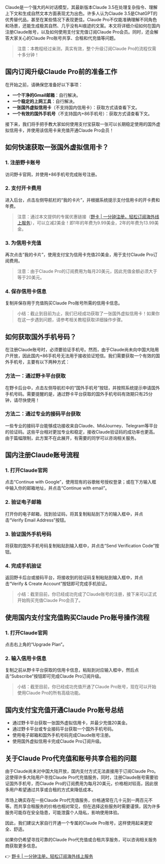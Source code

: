 Claude是一个强大的AI对话模型，其最新版本Claude 3.5在处理复杂指令、理解上下文和生成自然文本方面表现尤为出色。许多人认为Claude 3.5是ChatGPT的优秀替代品，甚至在某些情况下表现更佳。Claude Pro不仅能准确理解不同角色和场景，还能生成极其自然、几乎没有AI痕迹的文案。本文将详细介绍如何在国内注册Claude账号，以及如何使用支付宝充值订阅Claude Pro会员。同时，还会解答大家关心的Claude Pro账号共享、合租和代充值等问题。

> 注意：本教程经过亲测，真实有效，整个升级订阅Claude Pro的流程仅需十多分钟！

## 国内订阅升级Claude Pro前的准备工作

在开始之前，请确保您准备好以下事项：

- **一个干净的Gmail邮箱**：自行解决。
- **一个稳定的上网工具**：自行解决。
- **一张国外虚拟信用卡**（不支持国内信用卡）：获取方式请查看下文。
- **一个有效的国外手机号**（不支持国内+86手机号）：获取方式请查看下文。

接下来，我们将手把手教大家如何使用支付宝获取一张可以长期稳定使用的国外虚拟信用卡，并使用该信用卡来充值开通Claude Pro会员！

## 如何快速获取一张国外虚拟信用卡？

### 1. 注册野卡账号

访问野卡官网，并使用+86手机号完成账号注册。

### 2. 支付开卡费用

进入后台，点击左侧导航栏的“我的卡片”，并根据系统提示支付信用卡的开卡费和年费。

> 注意：通过本文提供的专属优惠链接（[野卡 | 一分钟注册，轻松订阅海外线上服务](https://bit.ly/bewildcard)），可以立减2美金！即1年的年费为9.99美金，2年的年费为13.99美金。

### 3. 为信用卡充值

再次点击“我的卡片”，使用支付宝为信用卡充值20美金，用于支付Claude Pro订阅费用。

> 注意：由于Claude Pro的订阅费用为每月20美元，因此充值金额必须大于等于20美元。

### 4. 保存信用卡信息

复制并保存用于充值购买Claude Pro账号所需的信用卡信息。

> 小结：截止到目前为止，我们已经成功获取了一张国外虚拟信用卡！如果你在这一步遇到问题，请参考相关教程获取详细操作步骤。

## 如何获取国外手机号码？

在注册Claude账号时，必须要验证手机号。然而，由于Claude尚未向中国大陆用户开放，因此国内+86手机号无法用于接收验证短信。我们需要获取一个有效的国外手机号，主要有以下两种方式：

### 方法一：通过野卡平台获取

在野卡后台中，点击左侧导航栏中的“国外手机号”按钮，并按照系统提示申请国外手机号码。需要提醒的是，通过野卡平台获取的国外手机号码有效期只有25分钟，请尽快使用！

### 方法二：通过专业的接码平台获取

一些专业的接码平台能够成功接收来自Claude、MidJourney、Telegram等平台的验证码。这些平台相对更加专业和稳定，接收Claude验证码的成功率也更高。由于篇幅限制，此方案不在此展开，有需要的同学可以咨询相关服务。

## 国内注册Claude账号流程

### 1. 打开Claude官网

点击“Continue with Google”，使用现有的谷歌帐号授权登录；或在下方输入框中输入你的邮箱地址，并点击“Continue with email”。

### 2. 验证电子邮箱

打开你的电子邮箱，找到验证码，将其复制粘贴到下方的输入框中，并点击“Verify Email Address”按钮。

### 3. 验证国外手机号码

将获取的国外手机号码复制粘贴到输入框中，并点击“Send Verification Code”按钮。

### 4. 完成手机验证

返回野卡后台或接码平台，将接收到的验证码复制粘贴到输入框中，并点击“Verify & Create Account”按钮即可完成手机验证。

> 小结：截至目前，你已经成功完成了Claude账号的注册，接下来可以正式开始购买充值Claude Pro会员了。

## 使用国内支付宝充值购买Claude Pro账号操作流程

### 1. 打开Claude官网

点击右上角的“Upgrade Plan”。

### 2. 输入信用卡信息

复制之前从野卡平台获取的信用卡信息，粘贴到对应输入框中，然后点击“Subscribe”按钮即可完成Claude Pro订阅升级。

> 小结：截至目前，你已经成功充值开通了Claude Pro账号，现在可以开始使用Claude Pro的所有高级功能。

## 国内支付宝充值开通Claude Pro账号总结

- 通过野卡平台获取一张国外虚拟信用卡，并最少充值20美金。
- 通过野卡平台或专业接码平台获取一个国外手机号码。
- 使用电子邮箱和国外手机号码完成Claude账号注册。
- 使用国外虚拟信用卡完成Claude Pro订阅升级。

## 关于Claude Pro代充值和账号共享合租的问题

由于Claude尚未对中国大陆开放，国内支付方式无法直接用于订阅Claude Pro。这使得许多大陆用户寻找Claude Pro代充值服务，同时，注册Claude账号需要验证国外手机号，而Claude Pro的订阅费用为每月20美元，价格相对较高，因此很多用户希望通过共享或合租的方式来降低成本。

市场上确实存在一些Claude Pro代充值服务，价格通常在几十元到一两百元不等。而共享合租服务的价格也相对常见，但在选择这些服务时需要谨慎，因为许多服务可能存在安全隐患，可能泄露个人隐私，影响使用体验。

因此，我们建议大家自行开通一个专属的Claude Pro账号，这样使用起来更安全、舒适。

如果你仍希望寻找可靠的Claude Pro代充值或合租共享服务，可以咨询相关服务商获取更多信息。

👉 [野卡 | 一分钟注册，轻松订阅海外线上服务](https://bit.ly/bewildcard)